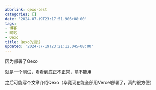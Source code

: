 ```yaml
---
abbrlink: qexo-test
categories: []
date: '2024-07-19T23:17:51.906+08:00'
tags:
- 博客
- 网站
- Qexo
title: Qexo的测试
updated: '2024-07-19T23:21:12.045+08:00'
---
```

因为部署了Qexo

就是一个测试，看看到底正不正常，能不能用

之后可能写个文章介绍Qexo（毕竟现在能全部用Vercel部署了，真的很方便）
